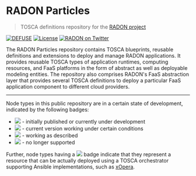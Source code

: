 # RADON Particles

> TOSCA definitions repository for the [RADON project](http://radon-h2020.eu)

[![DEFUSE](https://github.com/stefanodallapalma/radon-particles/actions/workflows/defuse.yml/badge.svg)](https://github.com/stefanodallapalma/radon-particles/actions/workflows/defuse.yml)
[![License](https://img.shields.io/badge/License-Apache%202.0-blue.svg)](https://opensource.org/licenses/Apache-2.0)
[![RADON on Twitter](https://img.shields.io/twitter/url/https/twitter.com/RADON_2020?label=RADON%20on%20Twitter&style=social)](https://twitter.com/RADON_2020)

The RADON Particles repository contains TOSCA blueprints, reusable definitions and extensions to deploy and manage RADON applications.
It provides reusable TOSCA types of application runtimes, computing resources, and FaaS platforms in the form of abstract as well as deployable modeling entities.
The repository also comprises RADON's FaaS abstraction layer that provides several TOSCA definitions to deploy a particular FaaS application component to different cloud providers.

---

Node types in this public repository are in a certain state of development, indicated by the following badges:
* ![](https://img.shields.io/badge/Status:-DEVELOPMENT-red) - initially published or currently under development
* ![](https://img.shields.io/badge/Status:-TESTING-yellow) - current version working under certain conditions
* ![](https://img.shields.io/badge/Status:-RELEASED-green) - working as described
* ![](https://img.shields.io/badge/Status:-DEPRECATED-inactive) - no longer supported

Further, node types having a ![](https://img.shields.io/badge/%20-DEPLOYABLE-blueviolet) badge indicate that they represent a resource that can be actually deployed using a TOSCA orchestrator supporting Ansible implementations, such as [xOpera](https://github.com/xlab-si/xopera-opera).
